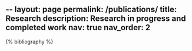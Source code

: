 --
layout: page
permalink: /publications/
title: Research
description: Research in progress and completed work
nav: true
nav_order: 2
--

<div class="publications">



{% bibliography %}

</div>
